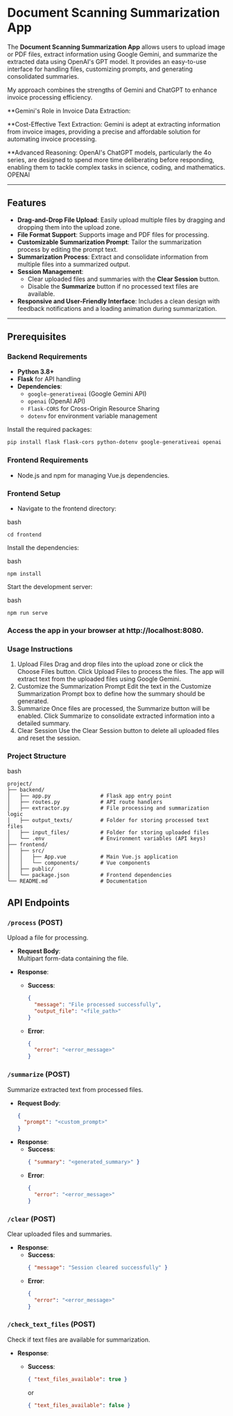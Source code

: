 # Document Scanning Summarization App

The **Document Scanning Summarization App** allows users to upload image or PDF files, extract information using Google Gemini, and summarize the extracted data using OpenAI's GPT model. It provides an easy-to-use interface for handling files, customizing prompts, and generating consolidated summaries.

My approach combines the strengths of Gemini and ChatGPT to enhance invoice processing efficiency.

**Gemini's Role in Invoice Data Extraction:

**Cost-Effective Text Extraction: Gemini is adept at extracting information from invoice images, providing a precise and affordable solution for automating invoice processing. 


**Advanced Reasoning: OpenAI's ChatGPT models, particularly the 4o series, are designed to spend more time deliberating before responding, enabling them to tackle complex tasks in science, coding, and mathematics. 
OPENAI

---

## Features

- **Drag-and-Drop File Upload**: Easily upload multiple files by dragging and dropping them into the upload zone.
- **File Format Support**: Supports image and PDF files for processing.
- **Customizable Summarization Prompt**: Tailor the summarization process by editing the prompt text.
- **Summarization Process**: Extract and consolidate information from multiple files into a summarized output.
- **Session Management**:
  - Clear uploaded files and summaries with the **Clear Session** button.
  - Disable the **Summarize** button if no processed text files are available.
- **Responsive and User-Friendly Interface**: Includes a clean design with feedback notifications and a loading animation during summarization.

---

## Prerequisites

### Backend Requirements
- **Python 3.8+**
- **Flask** for API handling
- **Dependencies**:
  - `google-generativeai` (Google Gemini API)
  - `openai` (OpenAI API)
  - `Flask-CORS` for Cross-Origin Resource Sharing
  - `dotenv` for environment variable management

Install the required packages:

```bash
pip install flask flask-cors python-dotenv google-generativeai openai
```

### Frontend Requirements
- Node.js and npm for managing Vue.js dependencies.

### Frontend Setup
- Navigate to the frontend directory:

bash
```
cd frontend
```

Install the dependencies:

bash
```
npm install
```

Start the development server:

bash
```
npm run serve
```
### Access the app in your browser at http://localhost:8080.

### Usage Instructions
1. Upload Files
Drag and drop files into the upload zone or click the Choose Files button.
Click Upload Files to process the files. The app will extract text from the uploaded files using Google Gemini.
2. Customize the Summarization Prompt
Edit the text in the Customize Summarization Prompt box to define how the summary should be generated.
3. Summarize
Once files are processed, the Summarize button will be enabled.
Click Summarize to consolidate extracted information into a detailed summary.
4. Clear Session
Use the Clear Session button to delete all uploaded files and reset the session.

### Project Structure

bash
```
project/
├── backend/
│   ├── app.py                # Flask app entry point
│   ├── routes.py             # API route handlers
│   ├── extractor.py          # File processing and summarization logic
│   ├── output_texts/         # Folder for storing processed text files
│   ├── input_files/          # Folder for storing uploaded files
│   └── .env                  # Environment variables (API keys)
├── frontend/
│   ├── src/
│   │   ├── App.vue           # Main Vue.js application
│   │   └── components/       # Vue components
│   ├── public/
│   └── package.json          # Frontend dependencies
└── README.md                 # Documentation
```

## API Endpoints

### `/process` (POST)
Upload a file for processing.

- **Request Body**:  
  Multipart form-data containing the file.

- **Response**:  
  - **Success**:  
    ```json
    {
      "message": "File processed successfully",
      "output_file": "<file_path>"
    }
    ```
  - **Error**:  
    ```json
    {
      "error": "<error_message>"
    }
    ```


### `/summarize` (POST)
Summarize extracted text from processed files.

- **Request Body**:  
  ```json
  {
    "prompt": "<custom_prompt>"
  }
- **Response**:  
  - **Success**:  
    ```json
    { "summary": "<generated_summary>" }
    ```
  - **Error**:  
    ```json
    {
      "error": "<error_message>"
    }
    ```

### `/clear` (POST)
Clear uploaded files and summaries.

- **Response**:  
  - **Success**:  
    ```json
    { "message": "Session cleared successfully" }
    ```
  - **Error**:  
    ```json
    {
      "error": "<error_message>"
    }
    ```

### `/check_text_files` (POST)
Check if text files are available for summarization.

- **Response**:  
  - **Success**:  
    ```json
    { "text_files_available": true }
    ```
    or
  
    ```json
    { "text_files_available": false }
    ```
